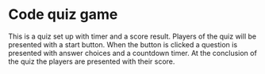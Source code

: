 # Code quiz game

This is a quiz set up with timer and a score result. Players of the quiz will be presented with a start
button. When the button is clicked a question is presented with answer choices and a countdown timer.
At the conclusion of the quiz the players are presented with their score.
